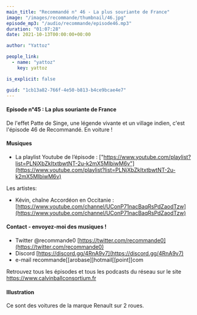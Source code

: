 ```yaml
---
main_title: "Recommandé n° 46 - La plus souriante de France"
image: "/images/recommande/thumbnail/46.jpg"
episode_mp3: "/audio/recommande/episode46.mp3"
duration: "01:07:28"
date: 2021-10-13T00:00:00+00:00

author: "Yattoz"

people_link: 
  - name: "yattoz"
    key: yattoz

is_explicit: false

guid: "1cb13a82-766f-4e50-b813-b4ce9bcae4e7"
---
```


<PodcastHeader/>

<!-- ECRIRE LA DESCRIPTION DE L'EPISODE SOUS CETTE LIGNE -->


#### Episode n°45 : La plus souriante de France

De l'effet Patte de Singe, une légende vivante et un village indien, c'est l'épisode 46 de Recommandé. En voiture !

#### Musiques

- La playlist Youtube de l’épisode : ["https://www.youtube.com/playlist?list=PLNjXbZkItxtbwtNT-2u-k2mX5MIbiwM6v"](https://www.youtube.com/playlist?list=PLNjXbZkItxtbwtNT-2u-k2mX5MIbiwM6v)

Les artistes:

- Kévin, chaîne Accordéon en Occitanie : [https://www.youtube.com/channel/UConP71nacBaqRsPdZaodTzw](https://www.youtube.com/channel/UConP71nacBaqRsPdZaodTzw)

#### Contact - envoyez-moi des musiques !

- Twitter @recommande0 [https://twitter.com/recommande0](https://twitter.com/recommande0)
- Discord [https://discord.gg/4RnA9v7](https://discord.gg/4RnA9v7)
- e-mail recommande[[arobase]]hotmail[[point]]com

Retrouvez tous les épisodes et tous les podcasts du réseau sur le site https://www.calvinballconsortium.fr

#### Illustration

Ce sont des voitures de la marque Renault sur 2 roues.

